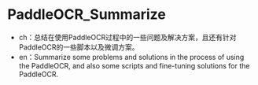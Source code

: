 # PaddleOCR_Summarize
- ch：总结在使用PaddleOCR过程中的一些问题及解决方案，且还有针对PaddleOCR的一些脚本以及微调方案。 
- en：Summarize some problems and solutions in the process of using the PaddleOCR, and also some scripts and fine-tuning solutions for the PaddleOCR.
